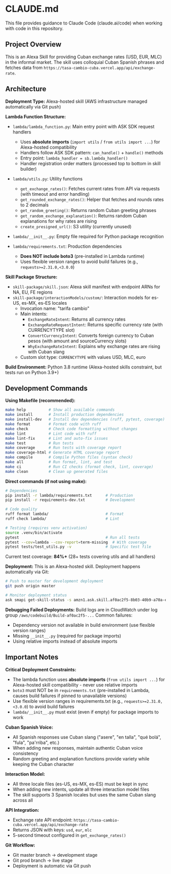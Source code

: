 # CLAUDE.md

This file provides guidance to Claude Code (claude.ai/code) when working with code in this repository.

## Project Overview

This is an Alexa Skill for providing Cuban exchange rates (USD, EUR, MLC) in the informal market. The skill uses colloquial Cuban Spanish phrases and fetches data from `https://tasa-cambio-cuba.vercel.app/api/exchange-rate`.

## Architecture

**Deployment Type:** Alexa-hosted skill (AWS infrastructure managed automatically via Git push)

**Lambda Function Structure:**
- `lambda/lambda_function.py`: Main entry point with ASK SDK request handlers
  - Uses **absolute imports** (`import utils` / `from utils import ...`) for Alexa-hosted compatibility
  - Handlers follow ASK SDK pattern: `can_handle()` + `handle()` methods
  - Entry point: `lambda_handler = sb.lambda_handler()`
  - Handler registration order matters (processed top to bottom in skill builder)

- `lambda/utils.py`: Utility functions
  - `get_exchange_rates()`: Fetches current rates from API via requests (with timeout and error handling)
  - `get_rounded_exchange_rates()`: Helper that fetches and rounds rates to 2 decimals
  - `get_random_greeting()`: Returns random Cuban greeting phrases
  - `get_random_exchange_explanation()`: Returns random Cuban explanations for why rates are rising
  - `create_presigned_url()`: S3 utility (currently unused)

- `lambda/__init__.py`: Empty file required for Python package recognition

- `lambda/requirements.txt`: Production dependencies
  - **Does NOT include boto3** (pre-installed in Lambda runtime)
  - Uses flexible version ranges to avoid build failures (e.g., `requests>=2.31.0,<3.0.0`)

**Skill Package Structure:**
- `skill-package/skill.json`: Alexa skill manifest with endpoint ARNs for NA, EU, FE regions
- `skill-package/interactionModels/custom/`: Interaction models for es-US, es-MX, es-ES locales
  - Invocation name: "tarifa cambio"
  - Main intents:
    - `ExchangeRateIntent`: Returns all currency rates
    - `ExchangeRateRequestIntent`: Returns specific currency rate (with CURRENCYTYPE slot)
    - `ConvertCurrencyIntent`: Converts foreign currency to Cuban pesos (with amount and sourceCurrency slots)
    - `WhyExchangeRateIntent`: Explains why exchange rates are rising with Cuban slang
  - Custom slot type: `CURRENCYTYPE` with values USD, MLC, euro

**Build Environment:** Python 3.8 runtime (Alexa-hosted skills constraint, but tests run on Python 3.9+)

## Development Commands

**Using Makefile (recommended):**
```bash
make help          # Show all available commands
make install       # Install production dependencies
make install-dev   # Install dev dependencies (ruff, pytest, coverage)
make format        # Format code with ruff
make check         # Check code formatting without changes
make lint          # Lint code with ruff
make lint-fix      # Lint and auto-fix issues
make test          # Run tests
make coverage      # Run tests with coverage report
make coverage-html # Generate HTML coverage report
make compile       # Compile Python files (syntax check)
make all           # Run format, lint, and test
make ci            # Run CI checks (format check, lint, coverage)
make clean         # Clean up generated files
```

**Direct commands (if not using make):**
```bash
# Dependencies
pip install -r lambda/requirements.txt      # Production
pip install -r requirements-dev.txt         # Development

# Code quality
ruff format lambda/                         # Format
ruff check lambda/                          # Lint

# Testing (requires venv activation)
source .venv/bin/activate
pytest                                      # Run all tests
pytest --cov=lambda --cov-report=term-missing  # With coverage
pytest tests/test_utils.py -v               # Specific test file
```

Current test coverage: **84%+** (28+ tests covering utils and all handlers)

**Deployment:**
This is an Alexa-hosted skill. Deployment happens automatically via Git:
```bash
# Push to master for development deployment
git push origin master

# Monitor deployment status
ask smapi get-skill-status -s amzn1.ask.skill.af0ac2f5-8b03-40b9-a70a-e82372ffb852
```

**Debugging Failed Deployments:**
Build logs are in CloudWatch under log group `/aws/codebuild/Build-af0ac2f5-...`
Common failures:
- Dependency version not available in build environment (use flexible version ranges)
- Missing `__init__.py` (required for package imports)
- Using relative imports instead of absolute imports

## Important Notes

**Critical Deployment Constraints:**
- The lambda function uses **absolute imports** (`from utils import ...`) for Alexa-hosted skill compatibility - never use relative imports
- `boto3` must NOT be in `requirements.txt` (pre-installed in Lambda, causes build failures if pinned to unavailable versions)
- Use flexible version ranges in requirements.txt (e.g., `requests>=2.31.0,<3.0.0`) to avoid build failures
- `lambda/__init__.py` must exist (even if empty) for package imports to work

**Cuban Spanish Voice:**
- All Spanish responses use Cuban slang ("asere", "en talla", "qué bolá", "fula", "pa'rriba", etc.)
- When adding new responses, maintain authentic Cuban voice consistency
- Random greeting and explanation functions provide variety while keeping the Cuban character

**Interaction Model:**
- All three locale files (es-US, es-MX, es-ES) must be kept in sync
- When adding new intents, update all three interaction model files
- The skill supports 3 Spanish locales but uses the same Cuban slang across all

**API Integration:**
- Exchange rate API endpoint: `https://tasa-cambio-cuba.vercel.app/api/exchange-rate`
- Returns JSON with keys: `usd`, `eur`, `mlc`
- 5-second timeout configured in `get_exchange_rates()`

**Git Workflow:**
- Git master branch → development stage
- Git prod branch → live stage
- Deployment is automatic via Git push
